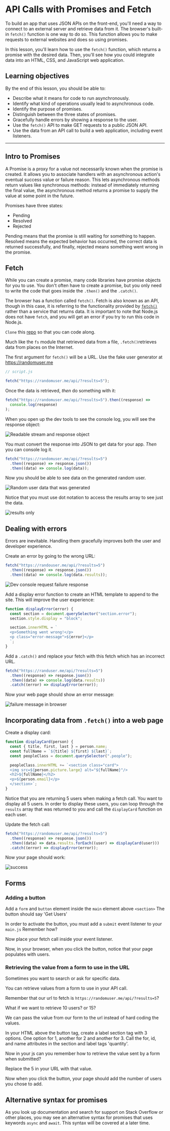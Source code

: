 # API Calls with Promises and Fetch

To build an app that uses JSON APIs on the front-end, you'll need a way to connect to an external server and retrieve data from it. The browser's built-in `fetch()` function is one way to do so. This function allows you to make requests to external websites and does so using promises.

In this lesson, you'll learn how to use the `fetch()` function, which returns a promise with the desired data. Then, you'll see how you could integrate data into an HTML, CSS, and JavaScript web application.

## Learning objectives

By the end of this lesson, you should be able to:

- Describe what it means for code to run asynchronously.
- Identify what kind of operations usually lead to asynchronous code.
- Identify the purpose of promises.
- Distinguish between the three states of promises.
- Gracefully handle errors by showing a response to the user.
- Use the `fetch()` API to make GET requests to a public JSON API.
- Use the data from an API call to build a web application, including event listeners.

---

## Intro to Promises

A Promise is a proxy for a value not necessarily known when the promise is created. It allows you to associate handlers with an asynchronous action's eventual success value or failure reason. This lets asynchronous methods return values like synchronous methods: instead of immediately returning the final value, the asynchronous method returns a promise to supply the value at some point in the future.

Promises have three states:

- Pending
- Resolved
- Rejected

Pending means that the promise is still waiting for something to happen. Resolved means the expected behavior has occurred, the correct data is returned successfully, and finally, rejected means something went wrong in the promise.

## Fetch

While you can create a promise, many code libraries have promise objects for you to use. You don't often have to create a promise, but you only need to write the code that goes inside the `.then()` and the `.catch()`.

The browser has a function called `fetch()`. Fetch is also known as an API, though in this case, it is referring to the functionality provided by [`fetch()`](https://developer.mozilla.org/en-US/docs/Web/API/Fetch_API) rather than a service that returns data. It is important to note that Node.js does not have `fetch`, and you will get an error if you try to run this code in Node.js.

`Clone` this [repo](https://github.com/10-3-pursuit/api-promises-and-fetch-starter-code) so that you can code along.

Much like the `fs` module that retrieved data from a file, `.fetch()`retrieves data from places on the Internet.

The first argument for `fetch()` will be a URL. Use the fake user generator at https://randomuser.me

```js
// script.js

fetch("https://randomuser.me/api/?results=5");
```

Once the data is retrieved, _then_ do something with it:

```js
fetch("https://randomuser.me/api/?results=5").then((response) =>
  console.log(response)
);
```

When you open up the dev tools to see the console log, you will see the response object:

![Readable stream and response object](./assets/readable-stream.png)

You must convert the response into JSON to get data for your app. _Then_ you can console log it.

```js
fetch("https://randomuser.me/api/?results=5")
  .then((response) => response.json())
  .then((data) => console.log(data));
```

Now you should be able to see data on the generated random user.

![Random user data that was generated](./assets/random-user-data.png)

Notice that you must use dot notation to access the results array to see just the data.

![results only](./assets/only-results.png)

## Dealing with errors

Errors are inevitable. Handling them gracefully improves both the user and developer experience.

Create an error by going to the wrong URL:

```js
fetch("https://randouser.me/api/?results=5")
  .then((response) => response.json())
  .then((data) => console.log(data.results));
```

![Dev console request failure response](./assets/console-failure.png)

Add a display error function to create an HTML template to append to the site. This will improve the user experience:

```js
function displayError(error) {
  const section = document.querySelector("section.error");
  section.style.display = "block";

  section.innerHTML = `
  <p>Something went wrong!</p>
  <p class="error-message">${error}</p>
  `;
}
```

Add a `.catch()` and replace your fetch with this fetch which has an incorrect URL.

```js
fetch("https://randuser.me/api/?results=5")
  .then((response) => response.json())
  .then((data) => console.log(data.results))
  .catch((error) => displayError(error));
```

Now your web page should show an error message:

![failure message in browser](./assets/failure.png)

## Incorporating data from `.fetch()` into a web page

Create a display card:

```js
function displayCard(person) {
  const { title, first, last } = person.name;
  const fullName = `${title} ${first} ${last}`;
  const peopleClass = document.querySelector(".people");

  peopleClass.innerHTML += `<section class="card">
  <img src=${person.picture.large} alt="${fullName}"/>
  <h2>${fullName}</h2>
  <p>${person.email}</p>
  </section>`;
}
```

Notice that you are returning 5 users when making a fetch call. You want to display all 5 users.
In order to display these users, you can loop through the `results` array that was returned to you and call the `displayCard` function on each user.

Update the fetch call:

```js
fetch("https://randomuser.me/api/?results=5")
  .then((response) => response.json())
  .then((data) => data.results.forEach((user) => displayCard(user)))
  .catch((error) => displayError(error));
```

Now your page should work:

![success](./assets/success.png)

## Forms

### Adding a button

Add a `form` and `button` element inside the `main` element above `<section>`
The button should say 'Get Users'

In order to activate the button, you must add a `submit` event listener to your `main.js`
Remember how?

Now place your fetch call inside your event listener.

Now, in your browser, when you click the button, notice that your page populates with users.

### Retrieving the value from a form to use in the URL

Sometimes you want to search or ask for specific data.

You can retrieve values from a form to use in your API call.

Remember that our url to fetch is `https://randomuser.me/api/?results=5`?

What if we want to retrieve 10 users? or 15?

We can pass the value from our form to the url instead of hard coding the values.

In your HTML above the button tag, create a label section tag with 3 options. One option for 1, another for 2 and another for 3. Call the for, id, and name attributes in the section and label tags 'quantity'.

Now in your js can you remember how to retrieve the value sent by a form when submitted?

Replace the 5 in your URL with that value.

Now when you click the button, your page should add the number of users you chose to add.

## Alternative syntax for promises

As you look up documentation and search for support on Stack Overflow or other places, you may see an alternative syntax for promises that uses keywords `async` and `await`. This syntax will be covered at a later time.
